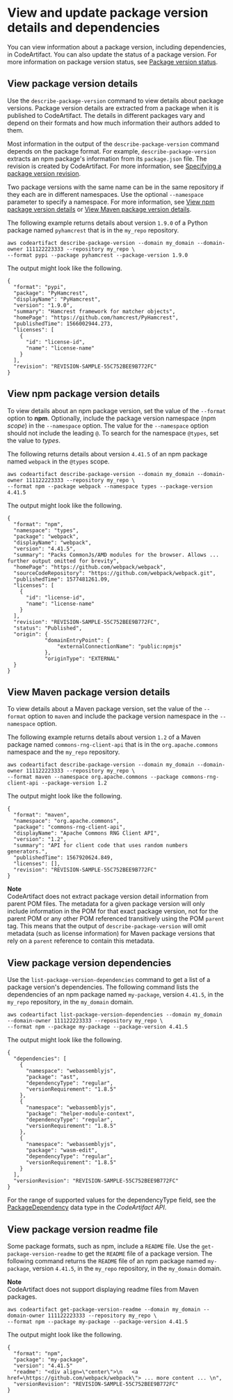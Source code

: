 # View and update package version details and dependencies<a name="describe-package-version"></a>

You can view information about a package version, including dependencies, in CodeArtifact\. You can also update the status of a package version\. For more information on package version status, see [Package version status](packages-overview.md#package-version-status)\. 

## View package version details<a name="view-package-details"></a>

 Use the `describe-package-version` command to view details about package versions\. Package version details are extracted from a package when it is published to CodeArtifact\. The details in different packages vary and depend on their formats and how much information their authors added to them\. 

 Most information in the output of the `describe-package-version` command depends on the package format\. For example, `describe-package-version` extracts an npm package's information from its `package.json` file\. The revision is created by CodeArtifact\. For more information, see [Specifying a package version revision](copy-package.md#specify-package-version-revision)\. 

 Two package versions with the same name can be in the same repository if they each are in different namespaces\. Use the optional `--namespace` parameter to specify a namespace\. For more information, see [View npm package version details](#describe-package-version-npm) or [View Maven package version details](#describe-package-version-maven)\.

 The following example returns details about version `1.9.0` of a Python package named `pyhamcrest` that is in the `my_repo` repository\. 

```
aws codeartifact describe-package-version --domain my_domain --domain-owner 111122223333 --repository my_repo \
--format pypi --package pyhamcrest --package-version 1.9.0
```

 The output might look like the following\.

```
{
  "format": "pypi",
  "package": "PyHamcrest",
  "displayName": "PyHamcrest",
  "version": "1.9.0",
  "summary": "Hamcrest framework for matcher objects",
  "homePage": "https://github.com/hamcrest/PyHamcrest",
  "publishedTime": 1566002944.273,
  "licenses": [
    {
      "id": "license-id",
      "name": "license-name"
    }
  ],
  "revision": "REVISION-SAMPLE-55C752BEE9B772FC"
}
```

## View npm package version details<a name="describe-package-version-npm"></a>

To view details about an npm package version, set the value of the `--format` option to **npm**\. Optionally, include the package version namespace \(npm *scope*\) in the `--namespace` option\. The value for the `--namespace` option should not include the leading `@`\. To search for the namespace `@types`, set the value to *types*\.

The following returns details about version `4.41.5` of an npm package named `webpack` in the `@types` scope\. 

```
aws codeartifact describe-package-version --domain my_domain --domain-owner 111122223333 --repository my_repo \
--format npm --package webpack --namespace types --package-version 4.41.5
```

 The output might look like the following\. 

```
{
  "format": "npm",
  "namespace": "types",
  "package": "webpack",
  "displayName": "webpack",
  "version": "4.41.5",
  "summary": "Packs CommonJs/AMD modules for the browser. Allows ... further output omitted for brevity",
  "homePage": "https://github.com/webpack/webpack",
  "sourceCodeRepository": "https://github.com/webpack/webpack.git",
  "publishedTime": 1577481261.09,
  "licenses": [
    {
      "id": "license-id",
      "name": "license-name"
    }
  ],
  "revision": "REVISION-SAMPLE-55C752BEE9B772FC",
  "status": "Published",
  "origin": {
            "domainEntryPoint": {
                "externalConnectionName": "public:npmjs"
            },
            "originType": "EXTERNAL"
  }
}
```

## View Maven package version details<a name="describe-package-version-maven"></a>

To view details about a Maven package version, set the value of the `--format` option to `maven` and include the package version namespace in the `--namespace` option\.

 The following example returns details about version `1.2` of a Maven package named `commons-rng-client-api` that is in the `org.apache.commons` namespace and the `my_repo` repository\. 

```
aws codeartifact describe-package-version --domain my_domain --domain-owner 111122223333 --repository my_repo \
--format maven --namespace org.apache.commons --package commons-rng-client-api --package-version 1.2
```

 The output might look like the following\.

```
{
  "format": "maven",
  "namespace": "org.apache.commons",
  "package": "commons-rng-client-api",
  "displayName": "Apache Commons RNG Client API",
  "version": "1.2",
  "summary": "API for client code that uses random numbers generators.",
  "publishedTime": 1567920624.849,
  "licenses": [],
  "revision": "REVISION-SAMPLE-55C752BEE9B772FC"
}
```

**Note**  
CodeArtifact does not extract package version detail information from parent POM files\. The metadata for a given package version will only include information in the POM for that exact package version, not for the parent POM or any other POM referenced transitively using the POM `parent` tag\. This means that the output of `describe-package-version` will omit metadata \(such as license information\) for Maven package versions that rely on a `parent` reference to contain this metadata\.

## View package version dependencies<a name="view-package-dependencies"></a>

 Use the `list-package-version-dependencies` command to get a list of a package version's dependencies\. The following command lists the dependencies of an npm package named `my-package`, version `4.41.5`, in the `my_repo` repository, in the `my_domain` domain\. 

```
aws codeartifact list-package-version-dependencies --domain my_domain --domain-owner 111122223333 --repository my_repo \
--format npm --package my-package --package-version 4.41.5
```

 The output might look like the following\. 

```
{
  "dependencies": [
    {
      "namespace": "webassemblyjs",
      "package": "ast",
      "dependencyType": "regular",
      "versionRequirement": "1.8.5"
    },
    {
      "namespace": "webassemblyjs",
      "package": "helper-module-context",
      "dependencyType": "regular",
      "versionRequirement": "1.8.5"
    },
    {
      "namespace": "webassemblyjs",
      "package": "wasm-edit",
      "dependencyType": "regular",
      "versionRequirement": "1.8.5"
    }
  ],
  "versionRevision": "REVISION-SAMPLE-55C752BEE9B772FC"
}
```

For the range of supported values for the dependencyType field, see the [PackageDependency](https://docs.aws.amazon.com/codeartifact/latest/APIReference/API_PackageDependency.html) data type in the *CodeArtifact API*\.

## View package version readme file<a name="view-package-readme"></a>

 Some package formats, such as npm, include a `README` file\. Use the `get-package-version-readme` to get the `README` file of a package version\. The following command returns the `README` file of an npm package named `my-package`, version `4.41.5`, in the `my_repo` repository, in the `my_domain` domain\. 

**Note**  
CodeArtifact does not support displaying readme files from Maven packages\.

```
aws codeartifact get-package-version-readme --domain my_domain --domain-owner 111122223333 --repository my_repo \
--format npm --package my-package --package-version 4.41.5
```

 The output might look like the following\.

```
{  
  "format": "npm",
  "package": "my-package",
  "version": "4.41.5"
  "readme": "<div align=\"center\">\n   <a href=\https://github.com/webpack/webpack\"> ... more content ... \n",
  "versionRevision": "REVISION-SAMPLE-55C752BEE9B772FC"
}
```